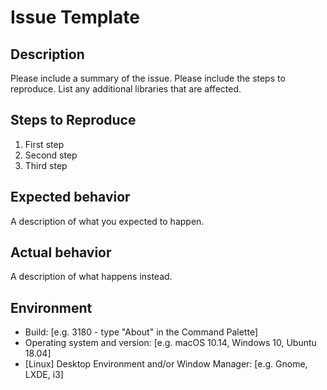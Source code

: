 # Issue Template

## Description

Please include a summary of the issue. Please include the steps to reproduce.
List any additional libraries that are affected.

## Steps to Reproduce

1. First step
2. Second step
3. Third step

## Expected behavior

A description of what you expected to happen.

## Actual behavior

A description of what happens instead.

## Environment

- Build: [e.g. 3180 - type "About" in the Command Palette]
- Operating system and version: [e.g. macOS 10.14, Windows 10, Ubuntu 18.04]
- [Linux] Desktop Environment and/or Window Manager: [e.g. Gnome, LXDE, i3]
